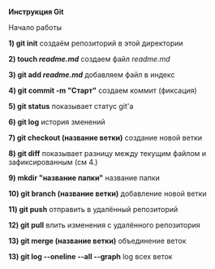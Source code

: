 **Инструкция Git**

Начало работы

**1) git init**                      создаём репозиторий в этой директории

**2) touch *readme.md***               создаем файл *readme.md*

**3) git add *readme.md***             добавляем файл в индекс

**4) git commit -m "Старт"**         создаем коммит (фиксация)

**5) git status**                    показывает статус git'a

**6) git log**                       история зменений

**7) git checkout (название ветки)**    создание новой ветки

**8) git diff**                      показывает разницу между текущим файлом и зафиксированным (см 4.)

**9) mkdir "название папки"**        название папки

**10) git branch (название ветки)** добавление новой ветки

**11) git push** отправить в удалённый репозиторий

**12) git pull** влить изменения с удалённого репозитория

**13) git merge (название ветки)** объединение веток

**13) git log --oneline --all --graph** log всех веток